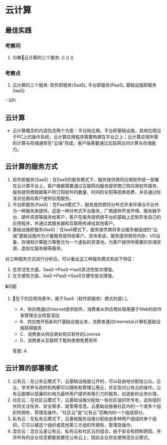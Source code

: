 # 云计算

## 最佳实践

### 考察问

1. 🟡🟩💛云计算的三个服务: () () ()

### 考察点

1. 云计算的三个服务: 软件即服务(SaaS), 平台即服务(PaaS), 基础设施即服务(IaaS)

✨SPI


## 云计算
- 云计算概念的内涵包含两个方面：平台和应用。平台即基础设施，其地位相当于PC上的操作系统，云计算应用程序需要构建在平台之上；云计算应用所需的计算与存储通常在“云端”完成，客户端需要通过互联网访问计算与存储能力。

## 云计算的服务方式

1. 软件即服务(SaaS)：在SaaS的服务模式下，服务提供商将应用软件统一部署在云计算平台上，客户根据需要通过互联网向服务提供商订购应用软件服务，服务提供商根据客户所订购软件的数量、时间的长短等因素收费，并且通过标准浏览器向客户提供应用服务。
2. 平台即服务(PaaS)：在PaaS模式下，服务提供商将分布式开发环境与平台作为一种服务来提供。这是一种分布式平台服务，厂商提供开发环境、服务器平台、硬件资源等服务给客户，客户在服务提供商平台的基础上定制开发自己的应用程序，并通过其服务器和互联网传递给其他客户。
3. 基础设施即服务(IaaS)：在IaaS模式下，服务提供商将多台服务器组成的“云端”基础设施作为计量服务提供给客户。具体来说，服务提供商将内存、I/O设备、存储和计算能力等整合为一个虚拟的资源池，为客户提供所需要的存储资源、虚拟化服务器等服务。

对三种服务方式进行分析后，可以看出这三种服务模式有如下特征：

1. 在灵活性方面，SaaS→PaaS→IaaS灵活性依次增强。
2. 在方便性方面，IaaS→PaaS→SaaS方便性依次增强。

🔒问题

1. 💚在下列应用场景中，属于SaaS（软件即服务）模式的是(  )。
    - A．供应商通过Internet提供软件，消费者从供应商处租用基于Web的软件来管理企业经营活动
    - B．供应商开拓新的IT基础设施业务，消费者通过Internet从计算机基础设施获得服务
    - C．消费者从供应商处购买软件的License
    - D．消费者从互联网下载和使用免费软件

    答案: A


## 云计算的部署模式

1. 公有云：在公有云模式下，云基础设施是公开的，可以自由地分配给公众。企业、学术界与政府机构都可以拥有和管理公用云，并实现对公有云的操作。公有云能够以低廉的价格为最终用户提供有吸引力的服务，创造新的业务价值。
2. 社区云：在社区云模式下，云基础设施分配给一些社区组织所专有，这些组织共同关注任务、安全需求、政策等信息。云基础设施被社区内的一个或多个组织所拥有、管理及操作。“社区云”是“公有云”范畴内的一个组成部分。
3. 私有云：在私有云模式下，云基础服务设施分配给由多种用户组成的单个组织。它可以被这个组织或其他第三方组织所拥有、管理及操作。
4. 混合云：混合云是公有云、私有云和社区云的组合。由于安全和控制原因，并非所有的企业信息都能放置在公有云上，因此企业将会使用混合云模式。

